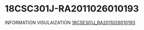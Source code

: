 # 18CSC301J-RA2011026010193
INFORMATION VISULAIZATION
<a href="https://harikesh11.github.io/18CSE301J-RA2011026010193/">18CSE301J_RA2011026010193</a>
